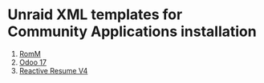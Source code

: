 # Unraid XML templates for Community Applications installation

1. [RomM](https://github.com/rommapp/romm)
2. [Odoo 17](https://hub.docker.com/_/odoo/)
3. [Reactive Resume V4](https://github.com/AmruthPillai/Reactive-Resume)

